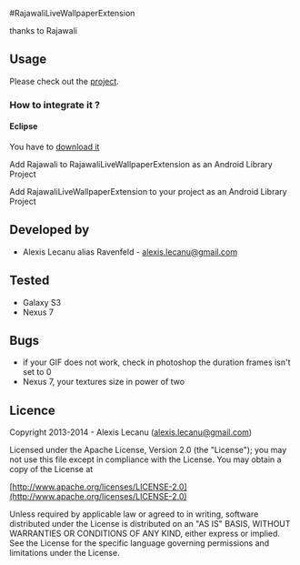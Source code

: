 #RajawaliLiveWallpaperExtension


thanks to Rajawali


## Usage

Please check out the [project](https://github.com/ravenfeld/RajawaliLiveWallpaperExtension/tree/master).


### How to integrate it ?

#### Eclipse
 
 You have to [download it](https://github.com/ravenfeld/Rajawali/archive/master.zip) 
  
 Add Rajawali to RajawaliLiveWallpaperExtension as an Android Library Project

 Add RajawaliLiveWallpaperExtension to your project as an Android Library Project
     
## Developed by
  * Alexis Lecanu alias Ravenfeld - [alexis.lecanu@gmail.com](mailto:alexis.lecanu@gmail.com)
    	
## Tested 
  * Galaxy S3
  * Nexus 7
    
## Bugs
  * if your GIF does not work, check in photoshop the duration frames isn't set to 0
  * Nexus 7, your textures size in power of two 
  
## Licence
    
Copyright 2013-2014 - Alexis Lecanu ([alexis.lecanu@gmail.com](mailto:alexis.lecanu@gmail.com))
    
Licensed under the Apache License, Version 2.0 (the "License"); you may not
use this file except in compliance with the License. You may obtain a copy of
the License at

  [http://www.apache.org/licenses/LICENSE-2.0](http://www.apache.org/licenses/LICENSE-2.0)
    
Unless required by applicable law or agreed to in writing, software
distributed under the License is distributed on an "AS IS" BASIS, WITHOUT
WARRANTIES OR CONDITIONS OF ANY KIND, either express or implied. See the
License for the specific language governing permissions and limitations under
the License.

